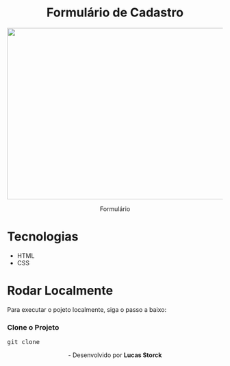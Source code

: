 <div align="center">
  <h1>Formulário de Cadastro</h1>
  <img src="https://github.com/user-attachments/assets/d82210a1-9775-41a9-a29f-8ba9609a6e93" height="400px" width="800px">
  <p>Formulário</p>
  
</div>
<h1>Tecnologias</h1>
<ul>
  <li>HTML</li>
  <li>CSS</li>
</ul>
<h1>Rodar Localmente</h1>
<p>Para executar o pojeto localmente, siga o passo a baixo:</p>
<h3>Clone o Projeto</h3>
<pre>git clone </pre>

<p align="center"> - Desenvolvido por <b>Lucas Storck</b></p>

